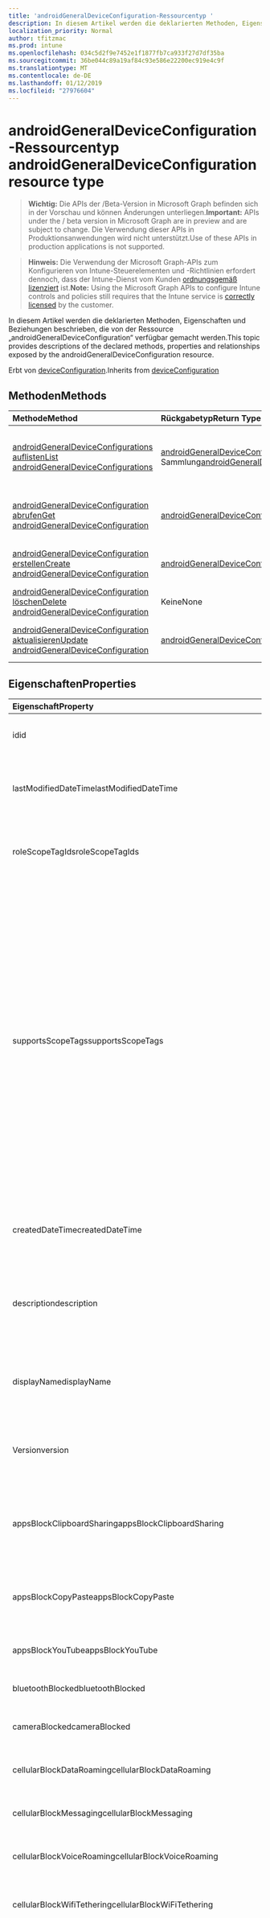 ```yaml
---
title: 'androidGeneralDeviceConfiguration-Ressourcentyp '
description: In diesem Artikel werden die deklarierten Methoden, Eigenschaften und Beziehungen beschrieben, die von der Ressource „androidGeneralDeviceConfiguration“ verfügbar gemacht werden.
localization_priority: Normal
author: tfitzmac
ms.prod: intune
ms.openlocfilehash: 034c5d2f9e7452e1f1877fb7ca933f27d7df35ba
ms.sourcegitcommit: 36be044c89a19af84c93e586e22200ec919e4c9f
ms.translationtype: MT
ms.contentlocale: de-DE
ms.lasthandoff: 01/12/2019
ms.locfileid: "27976604"
---
```

# <a name="androidgeneraldeviceconfiguration-resource-type"></a><span data-ttu-id="a678e-103">androidGeneralDeviceConfiguration-Ressourcentyp </span><span class="sxs-lookup"><span data-stu-id="a678e-103">androidGeneralDeviceConfiguration resource type</span></span>

> <span data-ttu-id="a678e-104">**Wichtig:** Die APIs der /Beta-Version in Microsoft Graph befinden sich in der Vorschau und können Änderungen unterliegen.</span><span class="sxs-lookup"><span data-stu-id="a678e-104">**Important:** APIs under the / beta version in Microsoft Graph are in preview and are subject to change.</span></span> <span data-ttu-id="a678e-105">Die Verwendung dieser APIs in Produktionsanwendungen wird nicht unterstützt.</span><span class="sxs-lookup"><span data-stu-id="a678e-105">Use of these APIs in production applications is not supported.</span></span>

> <span data-ttu-id="a678e-106">**Hinweis:** Die Verwendung der Microsoft Graph-APIs zum Konfigurieren von Intune-Steuerelementen und -Richtlinien erfordert dennoch, dass der Intune-Dienst vom Kunden [ordnungsgemäß lizenziert](https://go.microsoft.com/fwlink/?linkid=839381) ist.</span><span class="sxs-lookup"><span data-stu-id="a678e-106">**Note:** Using the Microsoft Graph APIs to configure Intune controls and policies still requires that the Intune service is [correctly licensed](https://go.microsoft.com/fwlink/?linkid=839381) by the customer.</span></span>

<span data-ttu-id="a678e-107">In diesem Artikel werden die deklarierten Methoden, Eigenschaften und Beziehungen beschrieben, die von der Ressource „androidGeneralDeviceConfiguration“ verfügbar gemacht werden.</span><span class="sxs-lookup"><span data-stu-id="a678e-107">This topic provides descriptions of the declared methods, properties and relationships exposed by the androidGeneralDeviceConfiguration resource.</span></span>

<span data-ttu-id="a678e-108">Erbt von [deviceConfiguration](../resources/intune-deviceconfig-deviceconfiguration.md).</span><span class="sxs-lookup"><span data-stu-id="a678e-108">Inherits from [deviceConfiguration](../resources/intune-deviceconfig-deviceconfiguration.md)</span></span>

## <a name="methods"></a><span data-ttu-id="a678e-109">Methoden</span><span class="sxs-lookup"><span data-stu-id="a678e-109">Methods</span></span>
|<span data-ttu-id="a678e-110">Methode</span><span class="sxs-lookup"><span data-stu-id="a678e-110">Method</span></span>|<span data-ttu-id="a678e-111">Rückgabetyp</span><span class="sxs-lookup"><span data-stu-id="a678e-111">Return Type</span></span>|<span data-ttu-id="a678e-112">Beschreibung</span><span class="sxs-lookup"><span data-stu-id="a678e-112">Description</span></span>|
|:---|:---|:---|
|[<span data-ttu-id="a678e-113">androidGeneralDeviceConfigurations auflisten</span><span class="sxs-lookup"><span data-stu-id="a678e-113">List androidGeneralDeviceConfigurations</span></span>](../api/intune-deviceconfig-androidgeneraldeviceconfiguration-list.md)|<span data-ttu-id="a678e-114">[androidGeneralDeviceConfiguration](../resources/intune-deviceconfig-androidgeneraldeviceconfiguration.md)-Sammlung</span><span class="sxs-lookup"><span data-stu-id="a678e-114">[androidGeneralDeviceConfiguration](../resources/intune-deviceconfig-androidgeneraldeviceconfiguration.md) collection</span></span>|<span data-ttu-id="a678e-115">Auflisten von Eigenschaften und Beziehungen der [androidGeneralDeviceConfiguration](../resources/intune-deviceconfig-androidgeneraldeviceconfiguration.md)-Objekte.</span><span class="sxs-lookup"><span data-stu-id="a678e-115">List properties and relationships of the [androidGeneralDeviceConfiguration](../resources/intune-deviceconfig-androidgeneraldeviceconfiguration.md) objects.</span></span>|
|[<span data-ttu-id="a678e-116">androidGeneralDeviceConfiguration abrufen</span><span class="sxs-lookup"><span data-stu-id="a678e-116">Get androidGeneralDeviceConfiguration</span></span>](../api/intune-deviceconfig-androidgeneraldeviceconfiguration-get.md)|[<span data-ttu-id="a678e-117">androidGeneralDeviceConfiguration</span><span class="sxs-lookup"><span data-stu-id="a678e-117">androidGeneralDeviceConfiguration</span></span>](../resources/intune-deviceconfig-androidgeneraldeviceconfiguration.md)|<span data-ttu-id="a678e-118">Lesen von Eigenschaften und Beziehungen des [androidGeneralDeviceConfiguration](../resources/intune-deviceconfig-androidgeneraldeviceconfiguration.md)-Objekts.</span><span class="sxs-lookup"><span data-stu-id="a678e-118">Read properties and relationships of the [androidGeneralDeviceConfiguration](../resources/intune-deviceconfig-androidgeneraldeviceconfiguration.md) object.</span></span>|
|[<span data-ttu-id="a678e-119">androidGeneralDeviceConfiguration erstellen</span><span class="sxs-lookup"><span data-stu-id="a678e-119">Create androidGeneralDeviceConfiguration</span></span>](../api/intune-deviceconfig-androidgeneraldeviceconfiguration-create.md)|[<span data-ttu-id="a678e-120">androidGeneralDeviceConfiguration</span><span class="sxs-lookup"><span data-stu-id="a678e-120">androidGeneralDeviceConfiguration</span></span>](../resources/intune-deviceconfig-androidgeneraldeviceconfiguration.md)|<span data-ttu-id="a678e-121">Ein neues [androidGeneralDeviceConfiguration](../resources/intune-deviceconfig-androidgeneraldeviceconfiguration.md)-Objekt erstellen.</span><span class="sxs-lookup"><span data-stu-id="a678e-121">Create a new [androidGeneralDeviceConfiguration](../resources/intune-deviceconfig-androidgeneraldeviceconfiguration.md) object.</span></span>|
|[<span data-ttu-id="a678e-122">androidGeneralDeviceConfiguration löschen</span><span class="sxs-lookup"><span data-stu-id="a678e-122">Delete androidGeneralDeviceConfiguration</span></span>](../api/intune-deviceconfig-androidgeneraldeviceconfiguration-delete.md)|<span data-ttu-id="a678e-123">Keine</span><span class="sxs-lookup"><span data-stu-id="a678e-123">None</span></span>|<span data-ttu-id="a678e-124">Löscht eine [androidGeneralDeviceConfiguration](../resources/intune-deviceconfig-androidgeneraldeviceconfiguration.md).</span><span class="sxs-lookup"><span data-stu-id="a678e-124">Deletes a [androidGeneralDeviceConfiguration](../resources/intune-deviceconfig-androidgeneraldeviceconfiguration.md).</span></span>|
|[<span data-ttu-id="a678e-125">androidGeneralDeviceConfiguration aktualisieren</span><span class="sxs-lookup"><span data-stu-id="a678e-125">Update androidGeneralDeviceConfiguration</span></span>](../api/intune-deviceconfig-androidgeneraldeviceconfiguration-update.md)|[<span data-ttu-id="a678e-126">androidGeneralDeviceConfiguration</span><span class="sxs-lookup"><span data-stu-id="a678e-126">androidGeneralDeviceConfiguration</span></span>](../resources/intune-deviceconfig-androidgeneraldeviceconfiguration.md)|<span data-ttu-id="a678e-127">Aktualisiert die Eigenschaften eines [androidGeneralDeviceConfiguration](../resources/intune-deviceconfig-androidgeneraldeviceconfiguration.md)-Objekts.</span><span class="sxs-lookup"><span data-stu-id="a678e-127">Update the properties of a [androidGeneralDeviceConfiguration](../resources/intune-deviceconfig-androidgeneraldeviceconfiguration.md) object.</span></span>|

## <a name="properties"></a><span data-ttu-id="a678e-128">Eigenschaften</span><span class="sxs-lookup"><span data-stu-id="a678e-128">Properties</span></span>
|<span data-ttu-id="a678e-129">Eigenschaft</span><span class="sxs-lookup"><span data-stu-id="a678e-129">Property</span></span>|<span data-ttu-id="a678e-130">Typ</span><span class="sxs-lookup"><span data-stu-id="a678e-130">Type</span></span>|<span data-ttu-id="a678e-131">Beschreibung</span><span class="sxs-lookup"><span data-stu-id="a678e-131">Description</span></span>|
|:---|:---|:---|
|<span data-ttu-id="a678e-132">id</span><span class="sxs-lookup"><span data-stu-id="a678e-132">id</span></span>|<span data-ttu-id="a678e-133">Zeichenfolge</span><span class="sxs-lookup"><span data-stu-id="a678e-133">String</span></span>|<span data-ttu-id="a678e-134">Schlüssel der Entität</span><span class="sxs-lookup"><span data-stu-id="a678e-134">Key of the entity.</span></span> <span data-ttu-id="a678e-135">Geerbt von [deviceConfiguration](../resources/intune-deviceconfig-deviceconfiguration.md).</span><span class="sxs-lookup"><span data-stu-id="a678e-135">Inherited from [deviceConfiguration](../resources/intune-deviceconfig-deviceconfiguration.md)</span></span>|
|<span data-ttu-id="a678e-136">lastModifiedDateTime</span><span class="sxs-lookup"><span data-stu-id="a678e-136">lastModifiedDateTime</span></span>|<span data-ttu-id="a678e-137">DateTimeOffset</span><span class="sxs-lookup"><span data-stu-id="a678e-137">DateTimeOffset</span></span>|<span data-ttu-id="a678e-138">Datum und Uhrzeit der letzten Änderung des Objekts.</span><span class="sxs-lookup"><span data-stu-id="a678e-138">DateTime the object was last modified.</span></span> <span data-ttu-id="a678e-139">Geerbt von [deviceConfiguration](../resources/intune-deviceconfig-deviceconfiguration.md).</span><span class="sxs-lookup"><span data-stu-id="a678e-139">Inherited from [deviceConfiguration](../resources/intune-deviceconfig-deviceconfiguration.md)</span></span>|
|<span data-ttu-id="a678e-140">roleScopeTagIds</span><span class="sxs-lookup"><span data-stu-id="a678e-140">roleScopeTagIds</span></span>|<span data-ttu-id="a678e-141">Collection von Objekten des Typs „String“</span><span class="sxs-lookup"><span data-stu-id="a678e-141">String collection</span></span>|<span data-ttu-id="a678e-142">Liste der Bereich Tags für diese Instanz der Entität.</span><span class="sxs-lookup"><span data-stu-id="a678e-142">List of Scope Tags for this Entity instance.</span></span> <span data-ttu-id="a678e-143">Geerbt von [deviceConfiguration](../resources/intune-deviceconfig-deviceconfiguration.md).</span><span class="sxs-lookup"><span data-stu-id="a678e-143">Inherited from [deviceConfiguration](../resources/intune-deviceconfig-deviceconfiguration.md)</span></span>|
|<span data-ttu-id="a678e-144">supportsScopeTags</span><span class="sxs-lookup"><span data-stu-id="a678e-144">supportsScopeTags</span></span>|<span data-ttu-id="a678e-145">Boolescher Wert</span><span class="sxs-lookup"><span data-stu-id="a678e-145">Boolean</span></span>|<span data-ttu-id="a678e-146">Gibt an, ob die zugrunde liegende Gerätekonfiguration die Zuweisung von Bereich Kategorien unterstützt.</span><span class="sxs-lookup"><span data-stu-id="a678e-146">Indicates whether or not the underlying Device Configuration supports the assignment of scope tags.</span></span> <span data-ttu-id="a678e-147">Zuweisen der ScopeTags-Eigenschaft ist nicht zulässig, wenn dieser Wert false ist und Entitäten nicht bereichsbezogenen Benutzern angezeigt werden.</span><span class="sxs-lookup"><span data-stu-id="a678e-147">Assigning to the ScopeTags property is not allowed when this value is false and entities will not be visible to scoped users.</span></span> <span data-ttu-id="a678e-148">Dies tritt für Legacy-Richtlinien in Silverlight erstellt und kann durch Löschen und Neuerstellen der Richtlinie in der Azure-Verwaltungsportal aufgelöst werden.</span><span class="sxs-lookup"><span data-stu-id="a678e-148">This occurs for Legacy policies created in Silverlight and can be resolved by deleting and recreating the policy in the Azure Portal.</span></span> <span data-ttu-id="a678e-149">Diese Eigenschaft ist schreibgeschützt.</span><span class="sxs-lookup"><span data-stu-id="a678e-149">This property is read-only.</span></span> <span data-ttu-id="a678e-150">Geerbt von [deviceConfiguration](../resources/intune-deviceconfig-deviceconfiguration.md).</span><span class="sxs-lookup"><span data-stu-id="a678e-150">Inherited from [deviceConfiguration](../resources/intune-deviceconfig-deviceconfiguration.md)</span></span>|
|<span data-ttu-id="a678e-151">createdDateTime</span><span class="sxs-lookup"><span data-stu-id="a678e-151">createdDateTime</span></span>|<span data-ttu-id="a678e-152">DateTimeOffset</span><span class="sxs-lookup"><span data-stu-id="a678e-152">DateTimeOffset</span></span>|<span data-ttu-id="a678e-153">Datum und Uhrzeit der Erstellung des Objekts.</span><span class="sxs-lookup"><span data-stu-id="a678e-153">DateTime the object was created.</span></span> <span data-ttu-id="a678e-154">Geerbt von [deviceConfiguration](../resources/intune-deviceconfig-deviceconfiguration.md).</span><span class="sxs-lookup"><span data-stu-id="a678e-154">Inherited from [deviceConfiguration](../resources/intune-deviceconfig-deviceconfiguration.md)</span></span>|
|<span data-ttu-id="a678e-155">description</span><span class="sxs-lookup"><span data-stu-id="a678e-155">description</span></span>|<span data-ttu-id="a678e-156">Zeichenfolge</span><span class="sxs-lookup"><span data-stu-id="a678e-156">String</span></span>|<span data-ttu-id="a678e-157">Beschreibung der Gerätekonfiguration (vom Administrator festgelegt).</span><span class="sxs-lookup"><span data-stu-id="a678e-157">Admin provided description of the Device Configuration.</span></span> <span data-ttu-id="a678e-158">Geerbt von [deviceConfiguration](../resources/intune-deviceconfig-deviceconfiguration.md).</span><span class="sxs-lookup"><span data-stu-id="a678e-158">Inherited from [deviceConfiguration](../resources/intune-deviceconfig-deviceconfiguration.md)</span></span>|
|<span data-ttu-id="a678e-159">displayName</span><span class="sxs-lookup"><span data-stu-id="a678e-159">displayName</span></span>|<span data-ttu-id="a678e-160">Zeichenfolge</span><span class="sxs-lookup"><span data-stu-id="a678e-160">String</span></span>|<span data-ttu-id="a678e-161">Name der Gerätekonfiguration (vom Administrator festgelegt).</span><span class="sxs-lookup"><span data-stu-id="a678e-161">Admin provided name of the device configuration.</span></span> <span data-ttu-id="a678e-162">Geerbt von [deviceConfiguration](../resources/intune-deviceconfig-deviceconfiguration.md).</span><span class="sxs-lookup"><span data-stu-id="a678e-162">Inherited from [deviceConfiguration](../resources/intune-deviceconfig-deviceconfiguration.md)</span></span>|
|<span data-ttu-id="a678e-163">Version</span><span class="sxs-lookup"><span data-stu-id="a678e-163">version</span></span>|<span data-ttu-id="a678e-164">Int32</span><span class="sxs-lookup"><span data-stu-id="a678e-164">Int32</span></span>|<span data-ttu-id="a678e-165">Version der Gerätekonfiguration.</span><span class="sxs-lookup"><span data-stu-id="a678e-165">Version of the device configuration.</span></span> <span data-ttu-id="a678e-166">Geerbt von [deviceConfiguration](../resources/intune-deviceconfig-deviceconfiguration.md).</span><span class="sxs-lookup"><span data-stu-id="a678e-166">Inherited from [deviceConfiguration](../resources/intune-deviceconfig-deviceconfiguration.md)</span></span>|
|<span data-ttu-id="a678e-167">appsBlockClipboardSharing</span><span class="sxs-lookup"><span data-stu-id="a678e-167">appsBlockClipboardSharing</span></span>|<span data-ttu-id="a678e-168">Boolescher Wert</span><span class="sxs-lookup"><span data-stu-id="a678e-168">Boolean</span></span>|<span data-ttu-id="a678e-169">Gibt an, ob die gemeinsame Nutzung der Zwischenablage zum Kopieren und Einfügen zwischen Anwendungen blockiert werden soll.</span><span class="sxs-lookup"><span data-stu-id="a678e-169">Indicates whether or not to block clipboard sharing to copy and paste between applications.</span></span>|
|<span data-ttu-id="a678e-170">appsBlockCopyPaste</span><span class="sxs-lookup"><span data-stu-id="a678e-170">appsBlockCopyPaste</span></span>|<span data-ttu-id="a678e-171">Boolescher Wert</span><span class="sxs-lookup"><span data-stu-id="a678e-171">Boolean</span></span>|<span data-ttu-id="a678e-172">Gibt an, ob Kopieren und Einfügen zwischen Anwendungen blockiert werden soll.</span><span class="sxs-lookup"><span data-stu-id="a678e-172">Indicates whether or not to block copy and paste within applications.</span></span>|
|<span data-ttu-id="a678e-173">appsBlockYouTube</span><span class="sxs-lookup"><span data-stu-id="a678e-173">appsBlockYouTube</span></span>|<span data-ttu-id="a678e-174">Boolescher Wert</span><span class="sxs-lookup"><span data-stu-id="a678e-174">Boolean</span></span>|<span data-ttu-id="a678e-175">Gibt an, ob die YouTube-App blockiert werden soll.</span><span class="sxs-lookup"><span data-stu-id="a678e-175">Indicates whether or not to block the YouTube app.</span></span>|
|<span data-ttu-id="a678e-176">bluetoothBlocked</span><span class="sxs-lookup"><span data-stu-id="a678e-176">bluetoothBlocked</span></span>|<span data-ttu-id="a678e-177">Boolescher Wert</span><span class="sxs-lookup"><span data-stu-id="a678e-177">Boolean</span></span>|<span data-ttu-id="a678e-178">Gibt an, ob Bluetooth blockiert werden soll.</span><span class="sxs-lookup"><span data-stu-id="a678e-178">Indicates whether or not to block Bluetooth.</span></span>|
|<span data-ttu-id="a678e-179">cameraBlocked</span><span class="sxs-lookup"><span data-stu-id="a678e-179">cameraBlocked</span></span>|<span data-ttu-id="a678e-180">Boolescher Wert</span><span class="sxs-lookup"><span data-stu-id="a678e-180">Boolean</span></span>|<span data-ttu-id="a678e-181">Gibt an, ob die Verwendung der Kamera blockiert werden soll.</span><span class="sxs-lookup"><span data-stu-id="a678e-181">Indicates whether or not to block the use of the camera.</span></span>|
|<span data-ttu-id="a678e-182">cellularBlockDataRoaming</span><span class="sxs-lookup"><span data-stu-id="a678e-182">cellularBlockDataRoaming</span></span>|<span data-ttu-id="a678e-183">Boolescher Wert</span><span class="sxs-lookup"><span data-stu-id="a678e-183">Boolean</span></span>|<span data-ttu-id="a678e-184">Gibt an, ob Datenroaming blockiert werden soll.</span><span class="sxs-lookup"><span data-stu-id="a678e-184">Indicates whether or not to block data roaming.</span></span>|
|<span data-ttu-id="a678e-185">cellularBlockMessaging</span><span class="sxs-lookup"><span data-stu-id="a678e-185">cellularBlockMessaging</span></span>|<span data-ttu-id="a678e-186">Boolescher Wert</span><span class="sxs-lookup"><span data-stu-id="a678e-186">Boolean</span></span>|<span data-ttu-id="a678e-187">Gibt an, ob SMS-/MMS-Nachrichten blockiert werden sollen.</span><span class="sxs-lookup"><span data-stu-id="a678e-187">Indicates whether or not to block SMS/MMS messaging.</span></span>|
|<span data-ttu-id="a678e-188">cellularBlockVoiceRoaming</span><span class="sxs-lookup"><span data-stu-id="a678e-188">cellularBlockVoiceRoaming</span></span>|<span data-ttu-id="a678e-189">Boolescher Wert</span><span class="sxs-lookup"><span data-stu-id="a678e-189">Boolean</span></span>|<span data-ttu-id="a678e-190">Gibt an, ob Sprachroaming blockiert werden soll.</span><span class="sxs-lookup"><span data-stu-id="a678e-190">Indicates whether or not to block voice roaming.</span></span>|
|<span data-ttu-id="a678e-191">cellularBlockWifiTethering</span><span class="sxs-lookup"><span data-stu-id="a678e-191">cellularBlockWiFiTethering</span></span>|<span data-ttu-id="a678e-192">Boolescher Wert</span><span class="sxs-lookup"><span data-stu-id="a678e-192">Boolean</span></span>|<span data-ttu-id="a678e-193">Gibt an, ob die Synchronisierung von WLAN-Tethering blockiert werden soll.</span><span class="sxs-lookup"><span data-stu-id="a678e-193">Indicates whether or not to block syncing Wi-Fi tethering.</span></span>|
|<span data-ttu-id="a678e-194">compliantAppsList</span><span class="sxs-lookup"><span data-stu-id="a678e-194">compliantAppsList</span></span>|<span data-ttu-id="a678e-195">Collection von Objekten des Typs [appListItem](../resources/intune-deviceconfig-applistitem.md)</span><span class="sxs-lookup"><span data-stu-id="a678e-195">[appListItem](../resources/intune-deviceconfig-applistitem.md) collection</span></span>|<span data-ttu-id="a678e-196">Liste aller Apps, für die die Konformitätsrichtlinie gilt (Zulassungsliste oder Sperrliste, gesteuert über „compliantAppListType“).</span><span class="sxs-lookup"><span data-stu-id="a678e-196">List of apps in the compliance (either allow list or block list, controlled by CompliantAppListType).</span></span> <span data-ttu-id="a678e-197">Diese Collection darf maximal 10.000 Elemente enthalten.</span><span class="sxs-lookup"><span data-stu-id="a678e-197">This collection can contain a maximum of 10000 elements.</span></span>|
|<span data-ttu-id="a678e-198">compliantAppListType</span><span class="sxs-lookup"><span data-stu-id="a678e-198">compliantAppListType</span></span>|[<span data-ttu-id="a678e-199">appListType</span><span class="sxs-lookup"><span data-stu-id="a678e-199">appListType</span></span>](../resources/intune-deviceconfig-applisttype.md)|<span data-ttu-id="a678e-200">Typ der in „compliantAppsList“ definierten Liste.</span><span class="sxs-lookup"><span data-stu-id="a678e-200">Type of list that is in the CompliantAppsList.</span></span> <span data-ttu-id="a678e-201">Mögliche Werte sind: `none`, `appsInListCompliant` und `appsNotInListCompliant`.</span><span class="sxs-lookup"><span data-stu-id="a678e-201">Possible values are: `none`, `appsInListCompliant`, `appsNotInListCompliant`.</span></span>|
|<span data-ttu-id="a678e-202">diagnosticDataBlockSubmission</span><span class="sxs-lookup"><span data-stu-id="a678e-202">diagnosticDataBlockSubmission</span></span>|<span data-ttu-id="a678e-203">Boolescher Wert</span><span class="sxs-lookup"><span data-stu-id="a678e-203">Boolean</span></span>|<span data-ttu-id="a678e-204">Gibt an, ob die Übermittlung von Diagnosedaten blockiert werden soll.</span><span class="sxs-lookup"><span data-stu-id="a678e-204">Indicates whether or not to block diagnostic data submission.</span></span>|
|<span data-ttu-id="a678e-205">locationServicesBlocked</span><span class="sxs-lookup"><span data-stu-id="a678e-205">locationServicesBlocked</span></span>|<span data-ttu-id="a678e-206">Boolescher Wert</span><span class="sxs-lookup"><span data-stu-id="a678e-206">Boolean</span></span>|<span data-ttu-id="a678e-207">Gibt an, ob die Ortungsdienste blockiert werden sollen.</span><span class="sxs-lookup"><span data-stu-id="a678e-207">Indicates whether or not to block location services.</span></span>|
|<span data-ttu-id="a678e-208">googleAccountBlockAutoSync</span><span class="sxs-lookup"><span data-stu-id="a678e-208">googleAccountBlockAutoSync</span></span>|<span data-ttu-id="a678e-209">Boolescher Wert</span><span class="sxs-lookup"><span data-stu-id="a678e-209">Boolean</span></span>|<span data-ttu-id="a678e-210">Gibt an, ob die automatische Synchronisierung von Google-Konten blockiert werden soll.</span><span class="sxs-lookup"><span data-stu-id="a678e-210">Indicates whether or not to block Google account auto sync.</span></span>|
|<span data-ttu-id="a678e-211">googlePlayStoreBlocked</span><span class="sxs-lookup"><span data-stu-id="a678e-211">googlePlayStoreBlocked</span></span>|<span data-ttu-id="a678e-212">Boolescher Wert</span><span class="sxs-lookup"><span data-stu-id="a678e-212">Boolean</span></span>|<span data-ttu-id="a678e-213">Gibt an, ob der Google Play-Store blockiert werden soll.</span><span class="sxs-lookup"><span data-stu-id="a678e-213">Indicates whether or not to block the Google Play store.</span></span>|
|<span data-ttu-id="a678e-214">kioskModeBlockSleepButton</span><span class="sxs-lookup"><span data-stu-id="a678e-214">kioskModeBlockSleepButton</span></span>|<span data-ttu-id="a678e-215">Boolescher Wert</span><span class="sxs-lookup"><span data-stu-id="a678e-215">Boolean</span></span>|<span data-ttu-id="a678e-216">Gibt an, ob die Standbytaste im Kioskmodus blockiert werden soll.</span><span class="sxs-lookup"><span data-stu-id="a678e-216">Indicates whether or not to block the screen sleep button while in Kiosk Mode.</span></span>|
|<span data-ttu-id="a678e-217">kioskModeBlockVolumeButtons</span><span class="sxs-lookup"><span data-stu-id="a678e-217">kioskModeBlockVolumeButtons</span></span>|<span data-ttu-id="a678e-218">Boolescher Wert</span><span class="sxs-lookup"><span data-stu-id="a678e-218">Boolean</span></span>|<span data-ttu-id="a678e-219">Gibt an, ob die Lautstärkeregler im Kioskmodus blockiert werden sollen.</span><span class="sxs-lookup"><span data-stu-id="a678e-219">Indicates whether or not to block the volume buttons while in Kiosk Mode.</span></span>|
|<span data-ttu-id="a678e-220">dateAndTimeBlockChanges</span><span class="sxs-lookup"><span data-stu-id="a678e-220">dateAndTimeBlockChanges</span></span>|<span data-ttu-id="a678e-221">Boolescher Wert</span><span class="sxs-lookup"><span data-stu-id="a678e-221">Boolean</span></span>|<span data-ttu-id="a678e-222">Gibt an, ob veränderbaren Datum und Uhrzeit im Modus KNOX blockieren.</span><span class="sxs-lookup"><span data-stu-id="a678e-222">Indicates whether or not to block changing date and time while in KNOX Mode.</span></span>|
|<span data-ttu-id="a678e-223">kioskModeApps</span><span class="sxs-lookup"><span data-stu-id="a678e-223">kioskModeApps</span></span>|<span data-ttu-id="a678e-224">Collection von Objekten des Typs [appListItem](../resources/intune-deviceconfig-applistitem.md)</span><span class="sxs-lookup"><span data-stu-id="a678e-224">[appListItem](../resources/intune-deviceconfig-applistitem.md) collection</span></span>|<span data-ttu-id="a678e-225">Eine Liste der Apps, die ausgeführt werden können, wenn sich das Gerät im Kioskmodus befindet.</span><span class="sxs-lookup"><span data-stu-id="a678e-225">A list of apps that will be allowed to run when the device is in Kiosk Mode.</span></span> <span data-ttu-id="a678e-226">Diese Collection darf maximal 500 Elemente enthalten.</span><span class="sxs-lookup"><span data-stu-id="a678e-226">This collection can contain a maximum of 500 elements.</span></span>|
|<span data-ttu-id="a678e-227">nfcBlocked</span><span class="sxs-lookup"><span data-stu-id="a678e-227">nfcBlocked</span></span>|<span data-ttu-id="a678e-228">Boolescher Wert</span><span class="sxs-lookup"><span data-stu-id="a678e-228">Boolean</span></span>|<span data-ttu-id="a678e-229">Gibt an, ob NFC (Near Field Communication) blockiert werden soll.</span><span class="sxs-lookup"><span data-stu-id="a678e-229">Indicates whether or not to block Near-Field Communication.</span></span>|
|<span data-ttu-id="a678e-230">passwordBlockFingerprintUnlock</span><span class="sxs-lookup"><span data-stu-id="a678e-230">passwordBlockFingerprintUnlock</span></span>|<span data-ttu-id="a678e-231">Boolescher Wert</span><span class="sxs-lookup"><span data-stu-id="a678e-231">Boolean</span></span>|<span data-ttu-id="a678e-232">Gibt an, ob die Entsperrung durch Fingerabdruck blockiert werden soll.</span><span class="sxs-lookup"><span data-stu-id="a678e-232">Indicates whether or not to block fingerprint unlock.</span></span>|
|<span data-ttu-id="a678e-233">passwordBlockTrustAgents</span><span class="sxs-lookup"><span data-stu-id="a678e-233">passwordBlockTrustAgents</span></span>|<span data-ttu-id="a678e-234">Boolescher Wert</span><span class="sxs-lookup"><span data-stu-id="a678e-234">Boolean</span></span>|<span data-ttu-id="a678e-235">Gibt an, ob Smart Lock oder andere Vertrauensstellungs-Agents blockiert werden sollen.</span><span class="sxs-lookup"><span data-stu-id="a678e-235">Indicates whether or not to block Smart Lock and other trust agents.</span></span>|
|<span data-ttu-id="a678e-236">passwordExpirationDays</span><span class="sxs-lookup"><span data-stu-id="a678e-236">passwordExpirationDays</span></span>|<span data-ttu-id="a678e-237">Int32</span><span class="sxs-lookup"><span data-stu-id="a678e-237">Int32</span></span>|<span data-ttu-id="a678e-238">Zeit in Tagen bis zum Ablaufen des Kennworts.</span><span class="sxs-lookup"><span data-stu-id="a678e-238">Number of days before the password expires.</span></span> <span data-ttu-id="a678e-239">Gültige Werte: 1 bis 365.</span><span class="sxs-lookup"><span data-stu-id="a678e-239">Valid values 1 to 365</span></span>|
|<span data-ttu-id="a678e-240">passwordMinimumLength</span><span class="sxs-lookup"><span data-stu-id="a678e-240">passwordMinimumLength</span></span>|<span data-ttu-id="a678e-241">Int32</span><span class="sxs-lookup"><span data-stu-id="a678e-241">Int32</span></span>|<span data-ttu-id="a678e-242">Mindestlänge von Kennwörtern.</span><span class="sxs-lookup"><span data-stu-id="a678e-242">Minimum length of passwords.</span></span> <span data-ttu-id="a678e-243">Gültige Werte: 4 bis 16.</span><span class="sxs-lookup"><span data-stu-id="a678e-243">Valid values 4 to 16</span></span>|
|<span data-ttu-id="a678e-244">passwordMinutesOfInactivityBeforeScreenTimeout</span><span class="sxs-lookup"><span data-stu-id="a678e-244">passwordMinutesOfInactivityBeforeScreenTimeout</span></span>|<span data-ttu-id="a678e-245">Int32</span><span class="sxs-lookup"><span data-stu-id="a678e-245">Int32</span></span>|<span data-ttu-id="a678e-246">Zeitraum von Inaktivität in Minuten, bevor es zu einem Bildschirmtimeout kommt</span><span class="sxs-lookup"><span data-stu-id="a678e-246">Minutes of inactivity before the screen times out.</span></span>|
|<span data-ttu-id="a678e-247">passwordPreviousPasswordBlockCount</span><span class="sxs-lookup"><span data-stu-id="a678e-247">passwordPreviousPasswordBlockCount</span></span>|<span data-ttu-id="a678e-248">Int32</span><span class="sxs-lookup"><span data-stu-id="a678e-248">Int32</span></span>|<span data-ttu-id="a678e-249">Anzahl der zuletzt verwendeten Kennwörter, die nicht erneut verwendet werden dürfen.</span><span class="sxs-lookup"><span data-stu-id="a678e-249">Number of previous passwords to block.</span></span> <span data-ttu-id="a678e-250">Gültige Werte: 0 bis 24.</span><span class="sxs-lookup"><span data-stu-id="a678e-250">Valid values 0 to 24</span></span>|
|<span data-ttu-id="a678e-251">passwordSignInFailureCountBeforeFactoryReset</span><span class="sxs-lookup"><span data-stu-id="a678e-251">passwordSignInFailureCountBeforeFactoryReset</span></span>|<span data-ttu-id="a678e-252">Int32</span><span class="sxs-lookup"><span data-stu-id="a678e-252">Int32</span></span>|<span data-ttu-id="a678e-253">Legt fest, nach wie vielen fehlgeschlagenen Anmeldeversuchen eine Zurücksetzung auf die Werkseinstellungen durchgeführt wird.</span><span class="sxs-lookup"><span data-stu-id="a678e-253">Number of sign in failures allowed before factory reset.</span></span> <span data-ttu-id="a678e-254">Gültige Werte: 4 bis 11.</span><span class="sxs-lookup"><span data-stu-id="a678e-254">Valid values 4 to 11</span></span>|
|<span data-ttu-id="a678e-255">passwordRequiredType</span><span class="sxs-lookup"><span data-stu-id="a678e-255">passwordRequiredType</span></span>|[<span data-ttu-id="a678e-256">androidRequiredPasswordType</span><span class="sxs-lookup"><span data-stu-id="a678e-256">androidRequiredPasswordType</span></span>](../resources/intune-deviceconfig-androidrequiredpasswordtype.md)|<span data-ttu-id="a678e-257">Geforderter Kennworttyp.</span><span class="sxs-lookup"><span data-stu-id="a678e-257">Type of password that is required.</span></span> <span data-ttu-id="a678e-258">Mögliche Werte sind: `deviceDefault`, `alphabetic`, `alphanumeric`, `alphanumericWithSymbols`, `lowSecurityBiometric`, `numeric`, `numericComplex` und `any`.</span><span class="sxs-lookup"><span data-stu-id="a678e-258">Possible values are: `deviceDefault`, `alphabetic`, `alphanumeric`, `alphanumericWithSymbols`, `lowSecurityBiometric`, `numeric`, `numericComplex`, `any`.</span></span>|
|<span data-ttu-id="a678e-259">passwordRequired</span><span class="sxs-lookup"><span data-stu-id="a678e-259">passwordRequired</span></span>|<span data-ttu-id="a678e-260">Boolescher Wert</span><span class="sxs-lookup"><span data-stu-id="a678e-260">Boolean</span></span>|<span data-ttu-id="a678e-261">Gibt an, ob ein Kennwort erforderlich ist.</span><span class="sxs-lookup"><span data-stu-id="a678e-261">Indicates whether or not to require a password.</span></span>|
|<span data-ttu-id="a678e-262">powerOffBlocked</span><span class="sxs-lookup"><span data-stu-id="a678e-262">powerOffBlocked</span></span>|<span data-ttu-id="a678e-263">Boolescher Wert</span><span class="sxs-lookup"><span data-stu-id="a678e-263">Boolean</span></span>|<span data-ttu-id="a678e-264">Gibt an, ob das Ausschalten des Geräts blockiert werden soll.</span><span class="sxs-lookup"><span data-stu-id="a678e-264">Indicates whether or not to block powering off the device.</span></span>|
|<span data-ttu-id="a678e-265">factoryResetBlocked</span><span class="sxs-lookup"><span data-stu-id="a678e-265">factoryResetBlocked</span></span>|<span data-ttu-id="a678e-266">Boolescher Wert</span><span class="sxs-lookup"><span data-stu-id="a678e-266">Boolean</span></span>|<span data-ttu-id="a678e-267">Gibt an, ob verhindert werden soll, dass der Benutzer eine Zurücksetzung auf die Werkseinstellungen durchführt.</span><span class="sxs-lookup"><span data-stu-id="a678e-267">Indicates whether or not to block user performing a factory reset.</span></span>|
|<span data-ttu-id="a678e-268">screenCaptureBlocked</span><span class="sxs-lookup"><span data-stu-id="a678e-268">screenCaptureBlocked</span></span>|<span data-ttu-id="a678e-269">Boolescher Wert</span><span class="sxs-lookup"><span data-stu-id="a678e-269">Boolean</span></span>|<span data-ttu-id="a678e-270">Gibt an, ob Screenshots blockiert werden sollen.</span><span class="sxs-lookup"><span data-stu-id="a678e-270">Indicates whether or not to block screenshots.</span></span>|
|<span data-ttu-id="a678e-271">deviceSharingAllowed</span><span class="sxs-lookup"><span data-stu-id="a678e-271">deviceSharingAllowed</span></span>|<span data-ttu-id="a678e-272">Boolescher Wert</span><span class="sxs-lookup"><span data-stu-id="a678e-272">Boolean</span></span>|<span data-ttu-id="a678e-273">Gibt an, ob der Gerätefreigabemodus zugelassen wird.</span><span class="sxs-lookup"><span data-stu-id="a678e-273">Indicates whether or not to allow device sharing mode.</span></span>|
|<span data-ttu-id="a678e-274">storageBlockGoogleBackup</span><span class="sxs-lookup"><span data-stu-id="a678e-274">storageBlockGoogleBackup</span></span>|<span data-ttu-id="a678e-275">Boolescher Wert</span><span class="sxs-lookup"><span data-stu-id="a678e-275">Boolean</span></span>|<span data-ttu-id="a678e-276">Gibt an, ob die Google-Sicherung blockiert werden soll.</span><span class="sxs-lookup"><span data-stu-id="a678e-276">Indicates whether or not to block Google Backup.</span></span>|
|<span data-ttu-id="a678e-277">storageBlockRemovableStorage</span><span class="sxs-lookup"><span data-stu-id="a678e-277">storageBlockRemovableStorage</span></span>|<span data-ttu-id="a678e-278">Boolescher Wert</span><span class="sxs-lookup"><span data-stu-id="a678e-278">Boolean</span></span>|<span data-ttu-id="a678e-279">Gibt an, ob die Verwendung von Wechselmedien blockiert werden soll.</span><span class="sxs-lookup"><span data-stu-id="a678e-279">Indicates whether or not to block removable storage usage.</span></span>|
|<span data-ttu-id="a678e-280">storageRequireDeviceEncryption</span><span class="sxs-lookup"><span data-stu-id="a678e-280">storageRequireDeviceEncryption</span></span>|<span data-ttu-id="a678e-281">Boolescher Wert</span><span class="sxs-lookup"><span data-stu-id="a678e-281">Boolean</span></span>|<span data-ttu-id="a678e-282">Gibt an, ob eine Geräteverschlüsselung erforderlich ist.</span><span class="sxs-lookup"><span data-stu-id="a678e-282">Indicates whether or not to require device encryption.</span></span>|
|<span data-ttu-id="a678e-283">storageRequireRemovableStorageEncryption</span><span class="sxs-lookup"><span data-stu-id="a678e-283">storageRequireRemovableStorageEncryption</span></span>|<span data-ttu-id="a678e-284">Boolescher Wert</span><span class="sxs-lookup"><span data-stu-id="a678e-284">Boolean</span></span>|<span data-ttu-id="a678e-285">Gibt an, ob die Verschlüsselung von Wechselmedien erforderlich ist.</span><span class="sxs-lookup"><span data-stu-id="a678e-285">Indicates whether or not to require removable storage encryption.</span></span>|
|<span data-ttu-id="a678e-286">voiceAssistantBlocked</span><span class="sxs-lookup"><span data-stu-id="a678e-286">voiceAssistantBlocked</span></span>|<span data-ttu-id="a678e-287">Boolescher Wert</span><span class="sxs-lookup"><span data-stu-id="a678e-287">Boolean</span></span>|<span data-ttu-id="a678e-288">Gibt an, ob die Verwendung des Sprach-Assistenten blockiert werden soll.</span><span class="sxs-lookup"><span data-stu-id="a678e-288">Indicates whether or not to block the use of the Voice Assistant.</span></span>|
|<span data-ttu-id="a678e-289">voiceDialingBlocked</span><span class="sxs-lookup"><span data-stu-id="a678e-289">voiceDialingBlocked</span></span>|<span data-ttu-id="a678e-290">Boolescher Wert</span><span class="sxs-lookup"><span data-stu-id="a678e-290">Boolean</span></span>|<span data-ttu-id="a678e-291">Gibt an, ob das Sprachwahlverfahren blockiert werden soll.</span><span class="sxs-lookup"><span data-stu-id="a678e-291">Indicates whether or not to block voice dialing.</span></span>|
|<span data-ttu-id="a678e-292">webBrowserBlockPopups</span><span class="sxs-lookup"><span data-stu-id="a678e-292">webBrowserBlockPopups</span></span>|<span data-ttu-id="a678e-293">Boolescher Wert</span><span class="sxs-lookup"><span data-stu-id="a678e-293">Boolean</span></span>|<span data-ttu-id="a678e-294">Gibt an, ob Popups innerhalb des Webbrowsers blockiert werden sollen.</span><span class="sxs-lookup"><span data-stu-id="a678e-294">Indicates whether or not to block popups within the web browser.</span></span>|
|<span data-ttu-id="a678e-295">webBrowserBlockAutofill</span><span class="sxs-lookup"><span data-stu-id="a678e-295">webBrowserBlockAutofill</span></span>|<span data-ttu-id="a678e-296">Boolescher Wert</span><span class="sxs-lookup"><span data-stu-id="a678e-296">Boolean</span></span>|<span data-ttu-id="a678e-297">Gibt an, ob das AutoAusfüllen-Feature des Webbrowsers blockiert werden soll.</span><span class="sxs-lookup"><span data-stu-id="a678e-297">Indicates whether or not to block the web browser's auto fill feature.</span></span>|
|<span data-ttu-id="a678e-298">webBrowserBlockJavaScript</span><span class="sxs-lookup"><span data-stu-id="a678e-298">webBrowserBlockJavaScript</span></span>|<span data-ttu-id="a678e-299">Boolescher Wert</span><span class="sxs-lookup"><span data-stu-id="a678e-299">Boolean</span></span>|<span data-ttu-id="a678e-300">Gibt an, ob JavaScript im Webbrowser blockiert werden soll.</span><span class="sxs-lookup"><span data-stu-id="a678e-300">Indicates whether or not to block JavaScript within the web browser.</span></span>|
|<span data-ttu-id="a678e-301">webBrowserBlocked</span><span class="sxs-lookup"><span data-stu-id="a678e-301">webBrowserBlocked</span></span>|<span data-ttu-id="a678e-302">Boolescher Wert</span><span class="sxs-lookup"><span data-stu-id="a678e-302">Boolean</span></span>|<span data-ttu-id="a678e-303">Gibt an, ob der Webbrowser blockiert werden soll.</span><span class="sxs-lookup"><span data-stu-id="a678e-303">Indicates whether or not to block the web browser.</span></span>|
|<span data-ttu-id="a678e-304">webBrowserCookieSettings</span><span class="sxs-lookup"><span data-stu-id="a678e-304">webBrowserCookieSettings</span></span>|[<span data-ttu-id="a678e-305">webBrowserCookieSettings</span><span class="sxs-lookup"><span data-stu-id="a678e-305">webBrowserCookieSettings</span></span>](../resources/intune-deviceconfig-webbrowsercookiesettings.md)|<span data-ttu-id="a678e-306">Cookieeinstellungen des Webbrowsers.</span><span class="sxs-lookup"><span data-stu-id="a678e-306">Cookie settings within the web browser.</span></span> <span data-ttu-id="a678e-307">Mögliche Werte sind: `browserDefault`, `blockAlways`, `allowCurrentWebSite`, `allowFromWebsitesVisited` und `allowAlways`.</span><span class="sxs-lookup"><span data-stu-id="a678e-307">Possible values are: `browserDefault`, `blockAlways`, `allowCurrentWebSite`, `allowFromWebsitesVisited`, `allowAlways`.</span></span>|
|<span data-ttu-id="a678e-308">wiFiBlocked</span><span class="sxs-lookup"><span data-stu-id="a678e-308">wiFiBlocked</span></span>|<span data-ttu-id="a678e-309">Boolescher Wert</span><span class="sxs-lookup"><span data-stu-id="a678e-309">Boolean</span></span>|<span data-ttu-id="a678e-310">Gibt an, ob die WLAN-Synchronisierung blockiert werden soll.</span><span class="sxs-lookup"><span data-stu-id="a678e-310">Indicates whether or not to block syncing Wi-Fi.</span></span>|
|<span data-ttu-id="a678e-311">appsInstallAllowList</span><span class="sxs-lookup"><span data-stu-id="a678e-311">appsInstallAllowList</span></span>|<span data-ttu-id="a678e-312">Collection von Objekten des Typs [appListItem](../resources/intune-deviceconfig-applistitem.md)</span><span class="sxs-lookup"><span data-stu-id="a678e-312">[appListItem](../resources/intune-deviceconfig-applistitem.md) collection</span></span>|<span data-ttu-id="a678e-313">Liste von Apps, die auf dem KNOX-Gerät installiert werden dürfen.</span><span class="sxs-lookup"><span data-stu-id="a678e-313">List of apps which can be installed on the KNOX device.</span></span> <span data-ttu-id="a678e-314">Diese Collection darf maximal 500 Elemente enthalten.</span><span class="sxs-lookup"><span data-stu-id="a678e-314">This collection can contain a maximum of 500 elements.</span></span>|
|<span data-ttu-id="a678e-315">appsLaunchBlockList</span><span class="sxs-lookup"><span data-stu-id="a678e-315">appsLaunchBlockList</span></span>|<span data-ttu-id="a678e-316">Collection von Objekten des Typs [appListItem](../resources/intune-deviceconfig-applistitem.md)</span><span class="sxs-lookup"><span data-stu-id="a678e-316">[appListItem](../resources/intune-deviceconfig-applistitem.md) collection</span></span>|<span data-ttu-id="a678e-317">Liste von Apps, die auf dem KNOX-Gerät nicht gestartet werden dürfen.</span><span class="sxs-lookup"><span data-stu-id="a678e-317">List of apps which are blocked from being launched on the KNOX device.</span></span> <span data-ttu-id="a678e-318">Diese Collection darf maximal 500 Elemente enthalten.</span><span class="sxs-lookup"><span data-stu-id="a678e-318">This collection can contain a maximum of 500 elements.</span></span>|
|<span data-ttu-id="a678e-319">appsHideList</span><span class="sxs-lookup"><span data-stu-id="a678e-319">appsHideList</span></span>|<span data-ttu-id="a678e-320">Collection von Objekten des Typs [appListItem](../resources/intune-deviceconfig-applistitem.md)</span><span class="sxs-lookup"><span data-stu-id="a678e-320">[appListItem](../resources/intune-deviceconfig-applistitem.md) collection</span></span>|<span data-ttu-id="a678e-321">Liste von Apps, die auf dem KNOX-Gerät ausgeblendet werden sollen.</span><span class="sxs-lookup"><span data-stu-id="a678e-321">List of apps to be hidden on the KNOX device.</span></span> <span data-ttu-id="a678e-322">Diese Collection darf maximal 500 Elemente enthalten.</span><span class="sxs-lookup"><span data-stu-id="a678e-322">This collection can contain a maximum of 500 elements.</span></span>|
|<span data-ttu-id="a678e-323">securityRequireVerifyApps</span><span class="sxs-lookup"><span data-stu-id="a678e-323">securityRequireVerifyApps</span></span>|<span data-ttu-id="a678e-324">Boolescher Wert</span><span class="sxs-lookup"><span data-stu-id="a678e-324">Boolean</span></span>|<span data-ttu-id="a678e-325">Legt fest, dass die Android-Funktion „Verify Apps“ aktiviert sein muss.</span><span class="sxs-lookup"><span data-stu-id="a678e-325">Require the Android Verify apps feature is turned on.</span></span>|

## <a name="relationships"></a><span data-ttu-id="a678e-326">Beziehungen</span><span class="sxs-lookup"><span data-stu-id="a678e-326">Relationships</span></span>
|<span data-ttu-id="a678e-327">Beziehung</span><span class="sxs-lookup"><span data-stu-id="a678e-327">Relationship</span></span>|<span data-ttu-id="a678e-328">Typ</span><span class="sxs-lookup"><span data-stu-id="a678e-328">Type</span></span>|<span data-ttu-id="a678e-329">Beschreibung</span><span class="sxs-lookup"><span data-stu-id="a678e-329">Description</span></span>|
|:---|:---|:---|
|<span data-ttu-id="a678e-330">groupAssignments</span><span class="sxs-lookup"><span data-stu-id="a678e-330">groupAssignments</span></span>|<span data-ttu-id="a678e-331">[DeviceConfigurationGroupAssignment](../resources/intune-deviceconfig-deviceconfigurationgroupassignment.md) -Auflistung</span><span class="sxs-lookup"><span data-stu-id="a678e-331">[deviceConfigurationGroupAssignment](../resources/intune-deviceconfig-deviceconfigurationgroupassignment.md) collection</span></span>|<span data-ttu-id="a678e-332">Die Liste derGruppenzuweisungen für das Gerätekonfigurationsprofil.</span><span class="sxs-lookup"><span data-stu-id="a678e-332">The list of group assignments for the device configuration profile.</span></span> <span data-ttu-id="a678e-333">Geerbt von [deviceConfiguration](../resources/intune-deviceconfig-deviceconfiguration.md).</span><span class="sxs-lookup"><span data-stu-id="a678e-333">Inherited from [deviceConfiguration](../resources/intune-deviceconfig-deviceconfiguration.md)</span></span>|
|<span data-ttu-id="a678e-334">assignments</span><span class="sxs-lookup"><span data-stu-id="a678e-334">assignments</span></span>|<span data-ttu-id="a678e-335">[deviceConfigurationAssignment](../resources/intune-deviceconfig-deviceconfigurationassignment.md)-Sammlung</span><span class="sxs-lookup"><span data-stu-id="a678e-335">[deviceConfigurationAssignment](../resources/intune-deviceconfig-deviceconfigurationassignment.md) collection</span></span>|<span data-ttu-id="a678e-336">Liste der Zuweisungen für das Gerätekonfigurationsprofil.</span><span class="sxs-lookup"><span data-stu-id="a678e-336">The list of assignments for the device configuration profile.</span></span> <span data-ttu-id="a678e-337">Geerbt von [deviceConfiguration](../resources/intune-deviceconfig-deviceconfiguration.md).</span><span class="sxs-lookup"><span data-stu-id="a678e-337">Inherited from [deviceConfiguration](../resources/intune-deviceconfig-deviceconfiguration.md)</span></span>|
|<span data-ttu-id="a678e-338">deviceStatuses</span><span class="sxs-lookup"><span data-stu-id="a678e-338">deviceStatuses</span></span>|<span data-ttu-id="a678e-339">[deviceConfigurationDeviceStatus](../resources/intune-deviceconfig-deviceconfigurationdevicestatus.md)-Sammlung</span><span class="sxs-lookup"><span data-stu-id="a678e-339">[deviceConfigurationDeviceStatus](../resources/intune-deviceconfig-deviceconfigurationdevicestatus.md) collection</span></span>|<span data-ttu-id="a678e-340">Installationsstatus der Gerätekonfiguration nach Gerät.</span><span class="sxs-lookup"><span data-stu-id="a678e-340">Device configuration installation status by device.</span></span> <span data-ttu-id="a678e-341">Geerbt von [deviceConfiguration](../resources/intune-deviceconfig-deviceconfiguration.md).</span><span class="sxs-lookup"><span data-stu-id="a678e-341">Inherited from [deviceConfiguration](../resources/intune-deviceconfig-deviceconfiguration.md)</span></span>|
|<span data-ttu-id="a678e-342">userStatuses</span><span class="sxs-lookup"><span data-stu-id="a678e-342">userStatuses</span></span>|<span data-ttu-id="a678e-343">[deviceConfigurationUserStatus](../resources/intune-deviceconfig-deviceconfigurationuserstatus.md)-Sammlung</span><span class="sxs-lookup"><span data-stu-id="a678e-343">[deviceConfigurationUserStatus](../resources/intune-deviceconfig-deviceconfigurationuserstatus.md) collection</span></span>|<span data-ttu-id="a678e-344">Gerät Konfiguration Installationsstatus durch Benutzer.</span><span class="sxs-lookup"><span data-stu-id="a678e-344">Device configuration installation status by user.</span></span> <span data-ttu-id="a678e-345">Geerbt von [deviceConfiguration](../resources/intune-deviceconfig-deviceconfiguration.md).</span><span class="sxs-lookup"><span data-stu-id="a678e-345">Inherited from [deviceConfiguration](../resources/intune-deviceconfig-deviceconfiguration.md)</span></span>|
|<span data-ttu-id="a678e-346">deviceStatusOverview</span><span class="sxs-lookup"><span data-stu-id="a678e-346">deviceStatusOverview</span></span>|[<span data-ttu-id="a678e-347">deviceConfigurationDeviceOverview</span><span class="sxs-lookup"><span data-stu-id="a678e-347">deviceConfigurationDeviceOverview</span></span>](../resources/intune-deviceconfig-deviceconfigurationdeviceoverview.md)|<span data-ttu-id="a678e-348">Übersicht über den Status der Gerätekonfiguration nach Gerät. Geerbt von [deviceConfiguration](../resources/intune-deviceconfig-deviceconfiguration.md).</span><span class="sxs-lookup"><span data-stu-id="a678e-348">Device Configuration devices status overview Inherited from [deviceConfiguration](../resources/intune-deviceconfig-deviceconfiguration.md)</span></span>|
|<span data-ttu-id="a678e-349">userStatusOverview</span><span class="sxs-lookup"><span data-stu-id="a678e-349">userStatusOverview</span></span>|[<span data-ttu-id="a678e-350">deviceConfigurationUserOverview</span><span class="sxs-lookup"><span data-stu-id="a678e-350">deviceConfigurationUserOverview</span></span>](../resources/intune-deviceconfig-deviceconfigurationuseroverview.md)|<span data-ttu-id="a678e-351">Übersicht über den Status der Gerätekonfiguration nach Benutzer. Geerbt von [deviceConfiguration](../resources/intune-deviceconfig-deviceconfiguration.md).</span><span class="sxs-lookup"><span data-stu-id="a678e-351">Device Configuration users status overview Inherited from [deviceConfiguration](../resources/intune-deviceconfig-deviceconfiguration.md)</span></span>|
|<span data-ttu-id="a678e-352">deviceSettingStateSummaries</span><span class="sxs-lookup"><span data-stu-id="a678e-352">deviceSettingStateSummaries</span></span>|<span data-ttu-id="a678e-353"> [settingStateDeviceSummary](../resources/intune-deviceconfig-settingstatedevicesummary.md)-Sammlung</span><span class="sxs-lookup"><span data-stu-id="a678e-353">[settingStateDeviceSummary](../resources/intune-deviceconfig-settingstatedevicesummary.md) collection</span></span>|<span data-ttu-id="a678e-354">Übersicht über den Einstellungsstatus für die Gerätekonfiguration nach Gerät. Geerbt von [deviceConfiguration](../resources/intune-deviceconfig-deviceconfiguration.md)</span><span class="sxs-lookup"><span data-stu-id="a678e-354">Device Configuration Setting State Device Summary Inherited from [deviceConfiguration](../resources/intune-deviceconfig-deviceconfiguration.md)</span></span>|

## <a name="json-representation"></a><span data-ttu-id="a678e-355">JSON-Darstellung</span><span class="sxs-lookup"><span data-stu-id="a678e-355">JSON Representation</span></span>
<span data-ttu-id="a678e-356">Es folgt eine JSON-Darstellung der Ressource.</span><span class="sxs-lookup"><span data-stu-id="a678e-356">Here is a JSON representation of the resource.</span></span>
<!-- {
  "blockType": "resource",
  "keyProperty": "id",
  "@odata.type": "microsoft.graph.androidGeneralDeviceConfiguration"
}
-->
``` json
{
  "@odata.type": "#microsoft.graph.androidGeneralDeviceConfiguration",
  "id": "String (identifier)",
  "lastModifiedDateTime": "String (timestamp)",
  "roleScopeTagIds": [
    "String"
  ],
  "supportsScopeTags": true,
  "createdDateTime": "String (timestamp)",
  "description": "String",
  "displayName": "String",
  "version": 1024,
  "appsBlockClipboardSharing": true,
  "appsBlockCopyPaste": true,
  "appsBlockYouTube": true,
  "bluetoothBlocked": true,
  "cameraBlocked": true,
  "cellularBlockDataRoaming": true,
  "cellularBlockMessaging": true,
  "cellularBlockVoiceRoaming": true,
  "cellularBlockWiFiTethering": true,
  "compliantAppsList": [
    {
      "@odata.type": "microsoft.graph.appListItem",
      "name": "String",
      "publisher": "String",
      "appStoreUrl": "String",
      "appId": "String"
    }
  ],
  "compliantAppListType": "String",
  "diagnosticDataBlockSubmission": true,
  "locationServicesBlocked": true,
  "googleAccountBlockAutoSync": true,
  "googlePlayStoreBlocked": true,
  "kioskModeBlockSleepButton": true,
  "kioskModeBlockVolumeButtons": true,
  "dateAndTimeBlockChanges": true,
  "kioskModeApps": [
    {
      "@odata.type": "microsoft.graph.appListItem",
      "name": "String",
      "publisher": "String",
      "appStoreUrl": "String",
      "appId": "String"
    }
  ],
  "nfcBlocked": true,
  "passwordBlockFingerprintUnlock": true,
  "passwordBlockTrustAgents": true,
  "passwordExpirationDays": 1024,
  "passwordMinimumLength": 1024,
  "passwordMinutesOfInactivityBeforeScreenTimeout": 1024,
  "passwordPreviousPasswordBlockCount": 1024,
  "passwordSignInFailureCountBeforeFactoryReset": 1024,
  "passwordRequiredType": "String",
  "passwordRequired": true,
  "powerOffBlocked": true,
  "factoryResetBlocked": true,
  "screenCaptureBlocked": true,
  "deviceSharingAllowed": true,
  "storageBlockGoogleBackup": true,
  "storageBlockRemovableStorage": true,
  "storageRequireDeviceEncryption": true,
  "storageRequireRemovableStorageEncryption": true,
  "voiceAssistantBlocked": true,
  "voiceDialingBlocked": true,
  "webBrowserBlockPopups": true,
  "webBrowserBlockAutofill": true,
  "webBrowserBlockJavaScript": true,
  "webBrowserBlocked": true,
  "webBrowserCookieSettings": "String",
  "wiFiBlocked": true,
  "appsInstallAllowList": [
    {
      "@odata.type": "microsoft.graph.appListItem",
      "name": "String",
      "publisher": "String",
      "appStoreUrl": "String",
      "appId": "String"
    }
  ],
  "appsLaunchBlockList": [
    {
      "@odata.type": "microsoft.graph.appListItem",
      "name": "String",
      "publisher": "String",
      "appStoreUrl": "String",
      "appId": "String"
    }
  ],
  "appsHideList": [
    {
      "@odata.type": "microsoft.graph.appListItem",
      "name": "String",
      "publisher": "String",
      "appStoreUrl": "String",
      "appId": "String"
    }
  ],
  "securityRequireVerifyApps": true
}
```






